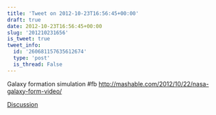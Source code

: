 ```yaml
---
title: 'Tweet on 2012-10-23T16:56:45+00:00'
draft: true
date: 2012-10-23T16:56:45+00:00
slug: '201210231656'
is_tweet: true
tweet_info:
  id: '260681157635612674'
  type: 'post'
  is_thread: False
---
```




Galaxy formation simulation #fb <http://mashable.com/2012/10/22/nasa-galaxy-form-video/>

[Discussion](https://x.com/sytelus/status/260681157635612674)
